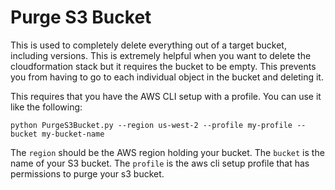 # Purge S3 Bucket
This is used to completely delete everything out of a target bucket, including versions. This is extremely helpful when you want to delete the cloudformation stack but it requires the bucket to be empty. This prevents you from having to go to each individual object in the bucket and deleting it.

This requires that you have the AWS CLI setup with a profile. You can use it like the following:

```
python PurgeS3Bucket.py --region us-west-2 --profile my-profile --bucket my-bucket-name
```
The `region` should be the AWS region holding your bucket.
The `bucket` is the name of your S3 bucket.
The `profile` is the aws cli setup profile that has permissions to purge your s3 bucket.
